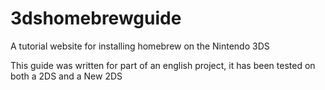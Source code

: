 # 3dshomebrewguide
A tutorial website for installing homebrew on the Nintendo 3DS

This guide was written for part of an english project, it has been tested on both a 2DS and a New 2DS
